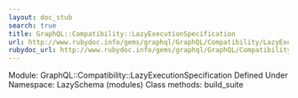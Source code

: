 ```yaml
---
layout: doc_stub
search: true
title: GraphQL::Compatibility::LazyExecutionSpecification
url: http://www.rubydoc.info/gems/graphql/GraphQL/Compatibility/LazyExecutionSpecification
rubydoc_url: http://www.rubydoc.info/gems/graphql/GraphQL/Compatibility/LazyExecutionSpecification
---
```


Module: GraphQL::Compatibility::LazyExecutionSpecification
Defined Under Namespace:
LazySchema (modules)
Class methods:
build_suite

